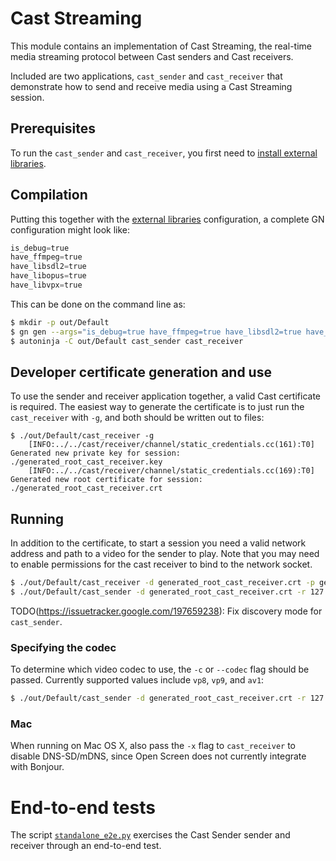 # Cast Streaming

This module contains an implementation of Cast Streaming, the real-time media
streaming protocol between Cast senders and Cast receivers.

Included are two applications, `cast_sender` and `cast_receiver` that
demonstrate how to send and receive media using a Cast Streaming session.

## Prerequisites

To run the `cast_sender` and `cast_receiver`, you first need to [install
external libraries](external_libraries.md).

## Compilation
Putting this together with the [
external libraries](external_libraries.md) configuration, a complete GN
configuration might look like:

```python
is_debug=true
have_ffmpeg=true
have_libsdl2=true
have_libopus=true
have_libvpx=true
```

This can be done on the command line as:
```bash
$ mkdir -p out/Default
$ gn gen --args="is_debug=true have_ffmpeg=true have_libsdl2=true have_libopus=true have_libvpx=true" out/Default
$ autoninja -C out/Default cast_sender cast_receiver
```

## Developer certificate generation and use

To use the sender and receiver application together, a valid Cast certificate is
required. The easiest way to generate the certificate is to just run the
`cast_receiver` with `-g`, and both should be written out to files:

```
$ ./out/Default/cast_receiver -g
    [INFO:../../cast/receiver/channel/static_credentials.cc(161):T0] Generated new private key for session: ./generated_root_cast_receiver.key
    [INFO:../../cast/receiver/channel/static_credentials.cc(169):T0] Generated new root certificate for session: ./generated_root_cast_receiver.crt
```

## Running

In addition to the certificate, to start a session you need a valid network
address and path to a video for the sender to play. Note that you may need to
enable permissions for the cast receiver to bind to the network socket.

```bash
$ ./out/Default/cast_receiver -d generated_root_cast_receiver.crt -p generated_root_cast_receiver.key lo0
$ ./out/Default/cast_sender -d generated_root_cast_receiver.crt -r 127.0.0.1 ~/video-1080-mp4.mp4
```

TODO(https://issuetracker.google.com/197659238): Fix discovery mode for `cast_sender`.

### Specifying the codec

To determine which video codec to use, the `-c` or `--codec` flag should be
passed. Currently supported values include `vp8`, `vp9`, and `av1`:

```bash
$ ./out/Default/cast_sender -d generated_root_cast_receiver.crt -r 127.0.0.1 -c av1 ~/video-1080-mp4.mp4
```

### Mac

When running on Mac OS X, also pass the `-x` flag to `cast_receiver` to disable
DNS-SD/mDNS, since Open Screen does not currently integrate with Bonjour.

# End-to-end tests

The script [`standalone_e2e.py`](../standalone_e2e.py) exercises the Cast Sender
sender and receiver through an end-to-end test.
